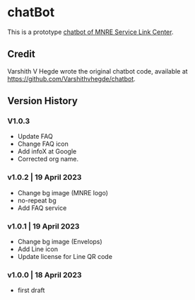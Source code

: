 # chatBot
This is a prototype [chatbot of MNRE Service Link Center](https://kietpawpan.github.io/chatBot/). 

## Credit
Varshith V Hegde wrote the original chatbot code, available at https://github.com/Varshithvhegde/chatbot.

## Version History 
### V1.0.3
- Update FAQ
- Change FAQ icon
- Add infoX at Google
- Corrected org name.

### v1.0.2 | 19 April 2023
- Change bg image (MNRE logo)
- no-repeat bg
- Add FAQ service

### v1.0.1 | 19 April 2023 
- Change bg image (Envelops)
- Add Line icon
- Update license for Line QR code

### v1.0.0 | 18 April 2023
- first draft


